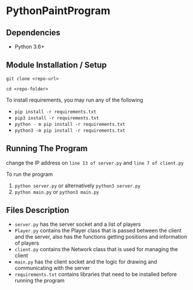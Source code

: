 # PythonPaintProgram

## Dependencies

- Python 3.6+

## Module Installation / Setup

```git clone <repo-url>```

```cd <repo-folder>```

To install requirements, you may run any of the following
- `pip install -r requirements.txt`
- `pip3 install -r requirements.txt`
- `python - m pip install -r requirements.txt`
- `python3 -m pip install -r requirements.txt`

## Running The Program
change the IP address on `line 13 of server.py` and `line 7 of client.py`

To run the program 
1.  `python server.py` or alternatively `python3 server.py`
2. `python main.py` or `python3 main.py`

## Files Description 

- `server.py` has the server socket and a list of players 
- `Player.py` contains the Player class that is passed between the client and the server, also has the functions getting positions and information of players 
- `client.py` contains the Network class that is used for managing the client 
- `main.py` has the client socket and the logic for drawing and communicating with the server 
- `requirements.txt` contains libraries that need to be installed before running the program
